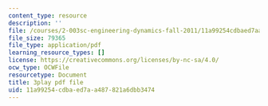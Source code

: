 ```yaml
---
content_type: resource
description: ''
file: /courses/2-003sc-engineering-dynamics-fall-2011/11a99254cdbaed7aa487821a6dbb3474_9_d8CQrCYUw.pdf
file_size: 79365
file_type: application/pdf
learning_resource_types: []
license: https://creativecommons.org/licenses/by-nc-sa/4.0/
ocw_type: OCWFile
resourcetype: Document
title: 3play pdf file
uid: 11a99254-cdba-ed7a-a487-821a6dbb3474
---
```


